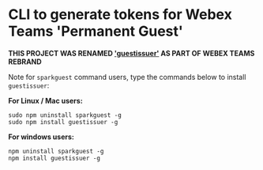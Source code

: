 # CLI to generate tokens for Webex Teams 'Permanent Guest'

**THIS PROJECT WAS RENAMED ['guestissuer'](https://github.com/ObjectIsAdvantag/guestissuer) AS PART OF WEBEX TEAMS REBRAND**

Note for `sparkguest` command users, type the commands below to install `guestissuer`:

**For Linux / Mac users:**

```shell
sudo npm uninstall sparkguest -g
sudo npm install guestissuer -g
```

**For windows users:**

```shell
npm uninstall sparkguest -g
npm install guestissuer -g
```